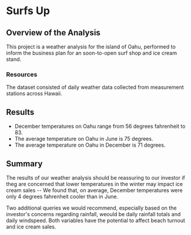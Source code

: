 # Surfs Up

## Overview of the Analysis
This project is a weather analysis for the island of Oahu, performed to inform the business plan for an soon-to-open surf shop and ice cream stand. 

### Resources
The dataset consisted of daily weather data collected from measurement stations across Hawaii.

## Results
 - December temperatures on Oahu range from 56 degrees fahrenheit to 83.
 - The average temperature on Oahu in June is 75 degrees.
 - The average temperature on Oahu in December is 71 degrees.

## Summary
The results of our weather analysis should be reassuring to our investor if theg are concerned that lower temperatures in the winter may impact ice cream sales -- We found that, on average, December temperatures were only 4 degrees fahrenheit cooler than in June.

Two additional queries we would recommend, especially based on the investor's concerns regarding rainfall, weould be daily rainfall totals and daily windspeed. Both variables have the potential to affect beach turnout and ice cream sales.